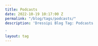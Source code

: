 ```yaml
---
title: Podcasts
date: 2022-10-19 10:17:00 Z
permalink: "/blog/tags/podcasts/"
description: 'Dressipi Blog Tag: Podcasts

'
layout: tag
---
```


